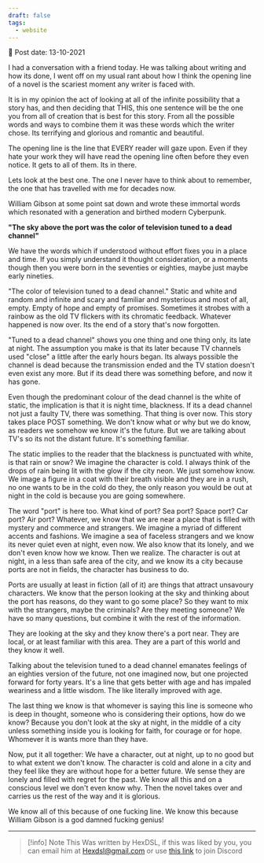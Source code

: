 ```yaml
---
draft: false
tags:
  - website
---
```


📆 Post date: 13-10-2021

I had a conversation with a friend today. He was talking about writing and how its done, I went off on my usual rant about how I think the opening line of a novel is the scariest moment any writer is faced with.

It is in my opinion the act of looking at all of the infinite possibility that a story has, and then deciding that THIS, this one sentence will be the one you from all of creation that is best for this story. From all the possible words and ways to combine them it was these words which the writer chose. Its terrifying and glorious and romantic and beautiful.

The opening line is the line that EVERY reader will gaze upon. Even if they hate your work they will have read the opening line often before they even notice. It gets to all of them. Its in there.

Lets look at the best one. The one I never have to think about to remember, the one that has travelled with me for decades now.

William Gibson at some point sat down and wrote these immortal words which resonated with a generation and birthed modern Cyberpunk.

**"The sky above the port was the color of television tuned to a dead channel"**

We have the words which if understood without effort fixes you in a place and time. If you simply understand it thought consideration, or a moments though then you were born in the seventies or eighties, maybe just maybe early nineties.

"The color of television tuned to a dead channel." Static and white and random and infinite and scary and familiar and mysterious and most of all, empty. Empty of hope and empty of promises. Sometimes it strobes with a rainbow as the old TV flickers with its chromatic feedback. Whatever happened is now over. Its the end of a story that's now forgotten.

"Tuned to a dead channel" shows you one thing and one thing only, its late at night. The assumption you make is that its later because TV channels used "close" a little after the early hours began. Its always possible the channel is dead because the transmission ended and the TV station doesn't even exist any more. But if its dead there was something before, and now it has gone.

Even though the predominant colour of the dead channel is the white of static, the implication is that it is night time, blackness. If its a dead channel not just a faulty TV, there was something. That thing is over now. This story takes place POST something. We don't know what or why but we do know, as readers we somehow we know it's the future. But we are talking about TV's so its not the distant future. It's something familiar.

The static implies to the reader that the blackness is punctuated with white, is that rain or snow? We imagine the character is cold. I always think of the drops of rain being lit with the glow if the city neon. We just somehow know. We image a figure in a coat with their breath visible and they are in a rush, no one wants to be in the cold do they, the only reason you would be out at night in the cold is because you are going somewhere.

The word "port" is here too. What kind of port? Sea port? Space port? Car port? Air port? Whatever, we know that we are near a place that is filled with mystery and commerce and strangers. We imagine a myriad of different accents and fashions. We imagine a sea of faceless strangers and we know its never quiet even at night, even now. We also know that its lonely, and we don't even know how we know. Then we realize. The character is out at night, in a less than safe area of the city, and we know its a city because ports are not in fields, the character has business to do.

Ports are usually at least in fiction (all of it) are things that attract unsavoury characters. We know that the person looking at the sky and thinking about the port has reasons, do they want to go some place? So they want to mix with the strangers, maybe the criminals? Are they meeting someone? We have so many questions, but combine it with the rest of the information.

They are looking at the sky and they know there's a port near. They are local, or at least familiar with this area. They are a part of this world and they know it well.

Talking about the television tuned to a dead channel emanates feelings of an eighties version of the future, not one imagined now, but one projected forward for forty years. It's a line that gets better with age and has impaled weariness and a little wisdom. The like literally improved with age.

The last thing we know is that whomever is saying this line is someone who is deep in thought, someone who is considering their options, how do we know? Because you don't look at the sky at night, in the middle of a city unless something inside you is looking for faith, for courage or for hope. Whomever it is wants more than they have.

Now, put it all together: We have a character, out at night, up to no good but to what extent we don't know. The character is cold and alone in a city and they feel like they are without hope for a better future. We sense they are lonely and filled with regret for the past. We know all this and on a conscious level we don't even know why. Then the novel takes over and carries us the rest of the way and it is glorious.

We know all of this because of one fucking line. We know this because William Gibson is a god damned fucking genius!

---

> [!info] Note
> This Was written by HexDSL, if this was liked by you, you can email him at [Hexdsl@gmail.com](mailto:hexdsl@gmail.com) or use [this link](https://discord.hexdsl.com) to join Discord

